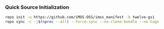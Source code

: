 ### Quick Source Initialization ###
```bash
repo init -u https://github.com/iMOS-OSS/imos_manifest -b twelve-gsi
repo sync -c -j$(nproc --all) --force-sync --no-clone-bundle --no-tags
